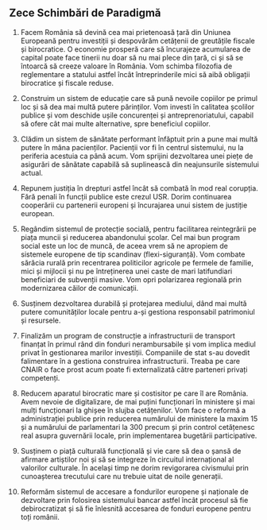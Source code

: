 ## Zece Schimbări de Paradigmă

1.  Facem România să devină cea mai prietenoasă țară din Uniunea Europeană pentru investiții și despovărăm cetățenii de greutățile fiscale și birocratice. O economie prosperă care să încurajeze acumularea de capital poate face tinerii nu doar să nu mai plece din țară, ci și să se întoarcă să creeze valoare în România. Vom schimba filozofia de reglementare a statului astfel încât întreprinderile mici să aibă obligații birocratice și fiscale reduse.

2. Construim un sistem de educație care să pună nevoile copiilor pe primul loc și să dea mai multă putere părinților. Vom investi în calitatea școlilor publice și vom deschide ușile concurenței și antreprenoriatului, capabil să ofere cât mai multe alternative, spre beneficiul copiilor.

3. Clădim un sistem de sănătate performant înfăptuit prin a pune mai multă putere în mâna pacienților. Pacienții vor fi în centrul sistemului, nu la periferia acestuia ca până acum. Vom sprijini dezvoltarea unei piețe de asigurări de sănătate capabilă să suplinească din neajunsurile sistemului actual.

4. Repunem justiția în drepturi astfel încât să combată în mod real corupția. Fără penali în funcții publice este crezul USR. Dorim continuarea cooperării cu partenerii europeni și încurajarea unui sistem de justiție european.

5. Regândim sistemul de protecție socială, pentru facilitarea reintegrării pe piața muncii și reducerea abandonului școlar. Cel mai bun program social este un loc de muncă, de aceea vrem să ne apropiem de sistemele europene de tip scandinav (flexi-siguranță). Vom combate sărăcia rurală prin recentrarea politicilor agricole pe fermele de familie, mici și mijlocii și nu pe întreținerea unei caste de mari latifundiari beneficiari de subvenții masive. Vom opri polarizarea regională prin modernizarea căilor de comunicații.

6. Susținem dezvoltarea durabilă și protejarea mediului, dând mai multă putere comunităților locale pentru a-și gestiona responsabil patrimoniul și resursele.

7. Finalizăm un program de construcție a infrastructurii de transport finanțat în primul rând din fonduri nerambursabile și vom implica mediul privat în gestionarea marilor investiții. Companiile de stat s-au dovedit falimentare în a gestiona construirea infrastructurii. Treaba pe care CNAIR o face prost acum poate fi externalizată către parteneri privați competenți.

8. Reducem aparatul birocratic mare și costisitor pe care îl are România. Avem nevoie de digitalizare, de mai puțini funcționari în ministere și mai mulți funcționari la ghișee în slujba cetățenilor. Vom face o reformă a administrației publice prin reducerea numărului de ministere la maxim 15 și a numărului de parlamentari la 300 precum și prin control cetățenesc real asupra guvernării locale, prin implementarea bugetării participative.

9. Susținem o piață culturală funcțională și vie care să dea o șansă de afirmare artiștilor noi și să se integreze în circuitul internațional al valorilor culturale. În același timp ne dorim revigorarea civismului prin cunoașterea trecutului care nu trebuie uitat de noile generații.

10. Reformăm sistemul de accesare a fondurilor europene și naționale de dezvoltare prin folosirea sistemului bancar astfel încât procesul să fie debirocratizat și să fie înlesnită accesarea de fonduri europene pentru toți românii.
